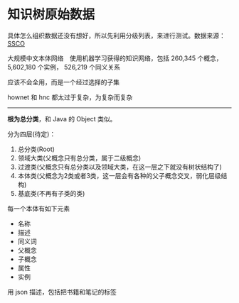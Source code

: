 # 知识树原始数据

具体怎么组织数据还没有想好，所以先利用分级列表，来进行测试。数据来源：[SSCO](http://ssco.zhishimofang.com/)

大规模中文本体网络　使用机器学习获得的知识网络，包括 260,345 个概念， 5,602,180 个实例， 526,219 个同义关系

应该不会全用，而是一个经过选择的子集

hownet 和 hnc 都太过于复杂，为复杂而复杂

---

**根为总分类**，和 Java 的 Object 类似。

分为四层(待定)：

1. 总分类(Root)
2. 领域大类(父概念只有总分类，属于二级概念)
3. 过渡类(父概念只有总分类以及领域大类，在这一层之下就没有树状结构了)
4. 本体类(父概念为2类或者3类，这一层会有各种的父子概念交叉，弱化层级结构)
5. 基底类(不再有子类的类)

每一个本体有如下元素

+ 名称
+ 描述
+ 同义词
+ 父概念
+ 子概念
+ 属性
+ 实例

用 json 描述，包括把书籍和笔记的标签
